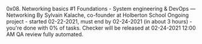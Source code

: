 0x08. Networking basics #1
 Foundations - System engineering & DevOps ― Networking
 By Sylvain Kalache, co-founder at Holberton School
 Ongoing project - started 02-22-2021, must end by 02-24-2021 (in about 3 hours) - you're done with 0% of tasks.
 Checker will be released at 02-24-2021 12:00 AM
 QA review fully automated.